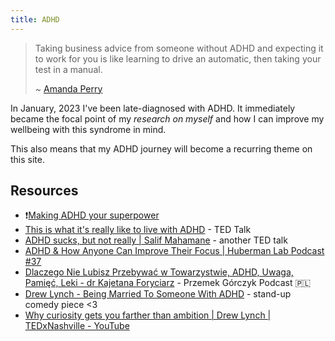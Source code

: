 ```yaml
---
title: ADHD
---
```


> Taking business advice from someone without ADHD and expecting it to work for you is like learning to drive an automatic, then taking your test in a manual.
>
> ~ [Amanda Perry](https://www.instagram.com/p/CttC0pXM6ht/)

In January, 2023 I've been late-diagnosed with ADHD. It immediately became the focal point of my _research on_ _myself_ and how I can improve my wellbeing with this syndrome in mind.

This also means that my ADHD journey will become a recurring theme on this site.

## Resources

- ❗[Making ADHD your superpower](https://www.youtube.com/watch?app=desktop&v=I9LRSgxbQqM)
- [This is what it's really like to live with ADHD](https://www.ted.com/talks/jessica_mccabe_this_is_what_it_s_really_like_to_live_with_adhd_jan_2017) - TED Talk
- [ADHD sucks, but not really | Salif Mahamane](https://www.youtube.com/watch?v=fWCocjh5aK0&t=7s) - another TED talk
- [ADHD & How Anyone Can Improve Their Focus | Huberman Lab Podcast #37](https://www.youtube.com/watch?v=hFL6qRIJZ_Y)
- [Dlaczego Nie Lubisz Przebywać w Towarzystwie, ADHD, Uwaga, Pamięć, Leki - dr Kajetana Foryciarz](https://www.youtube.com/watch?v=nGaC6NEWl4M) - Przemek Górczyk Podcast 🇵🇱
- [Drew Lynch - Being Married To Someone With ADHD](https://www.youtube.com/watch?v=v3I0YsfMJS8) - stand-up comedy piece <3
- [Why curiosity gets you farther than ambition | Drew Lynch | TEDxNashville - YouTube](https://www.youtube.com/watch?v=Ow-0P3SyZpM)

